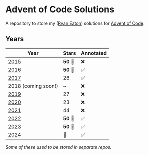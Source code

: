 # Advent of Code Solutions

A repository to store my ([Ryan Eaton](https://www.linkedin.com/in/ryan-l-eaton/)) solutions for [Advent of Code](https://adventofcode.com/).

## Years

| Year                   | Stars                     | Annotated          |
|------------------------|---------------------------|--------------------|
| [2015](2015/readme.md) | **50 :tada:**             | :x:                |
| [2016](2016/readme.md) | **50 :tada:**             | :white_check_mark: |
| [2017](2017/readme.md) | 26                        | :white_check_mark: |
| 2018 (coming soon!)    | ~                         | :x:                |
| [2019](2019/readme.md) | 27                        | :x:                |
| [2020](2020/readme.md) | 23                        | :x:                |
| [2021](2021/readme.md) | 44                        | :x:                |
| [2022](2022/README.md) | **50 :tada:**             | :white_check_mark: |
| [2023](2023/readme.md) | **50 :tada:**             | :white_check_mark: |
| [2024](2024/readme.md) | :arrows_counterclockwise: | :white_check_mark: |

*Some of these used to be stored in separate repos.*
